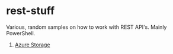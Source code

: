 # rest-stuff
Various, random samples on how to work with REST API's. Mainly PowerShell.

1. [Azure Storage](azure-storage/README.md)
